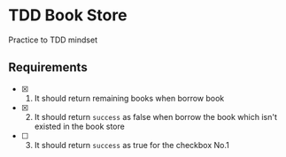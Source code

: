 # TDD Book Store

Practice to TDD mindset

## Requirements

- [x] 1) It should return remaining books when borrow book
- [x] 2) It should return `success` as false when borrow the book which isn't existed in the book store
- [ ] 3) It should return `success` as true for the checkbox No.1

